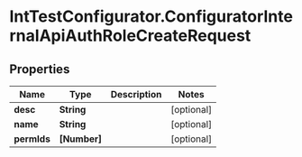 # IntTestConfigurator.ConfiguratorInternalApiAuthRoleCreateRequest

## Properties

Name | Type | Description | Notes
------------ | ------------- | ------------- | -------------
**desc** | **String** |  | [optional] 
**name** | **String** |  | [optional] 
**permIds** | **[Number]** |  | [optional] 


